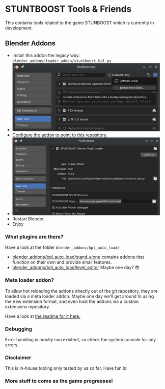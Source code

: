 # STUNTBOOST Tools & Friends

This contains tools related to the game STUNBOOST which is currently in development.


## Blender Addons

- Install this addon the legacy way: `blender_addons/loader_addon/stuntboost_bpl.py`
- ![alt text](docs/legacy_addon.png)
- Configure the addon to point to this repository.
- ![alt text](docs/addon_repo.png)
- Restart Blender
- Enjoy


### What plugins are there?
Have a look at the folder `blender_addons/bpl_auto_load/`

- [blender_addons/bpl_auto_load/stand_alone](blender_addons/bpl_auto_load/stand_alone) contains addons that function on their own and provide small features.
- [blender_addons/bpl_auto_load/level_editor](.) Maybe one day? 😳


### Meta loader addon?
To allow hot reloading the addons directly out of the git repository, they are loaded via a meta loader addon.
Maybe one day we'll get around to using the new extension format, and even host the addons via a custom extensions repository.

Have a look at [the readme for it here.](blender_addons/loader_addon/)


### Debugging
Error handling is mostly non existent, so check the system console for any errors.


### Disclaimer
This is in-house tooling only tested by us so far. Have fun lol


### More stuff to come as the game progresses!
